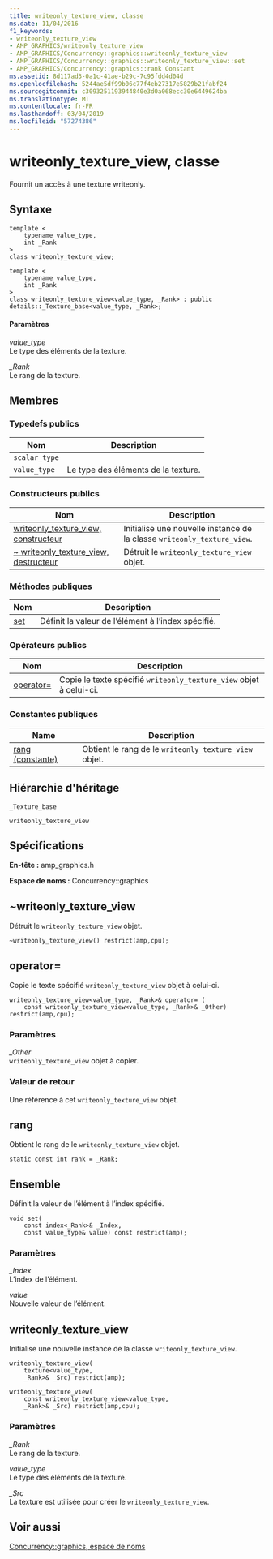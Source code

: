 ```yaml
---
title: writeonly_texture_view, classe
ms.date: 11/04/2016
f1_keywords:
- writeonly_texture_view
- AMP_GRAPHICS/writeonly_texture_view
- AMP_GRAPHICS/Concurrency::graphics::writeonly_texture_view
- AMP_GRAPHICS/Concurrency::graphics::writeonly_texture_view::set
- AMP_GRAPHICS/Concurrency::graphics::rank Constant
ms.assetid: 8d117ad3-0a1c-41ae-b29c-7c95fdd4d04d
ms.openlocfilehash: 5244ae5df99b06c77f4eb27317e5829b21fabf24
ms.sourcegitcommit: c3093251193944840e3d0a068ecc30e6449624ba
ms.translationtype: MT
ms.contentlocale: fr-FR
ms.lasthandoff: 03/04/2019
ms.locfileid: "57274386"
---
```

# <a name="writeonlytextureview-class"></a>writeonly_texture_view, classe

Fournit un accès à une texture writeonly.

## <a name="syntax"></a>Syntaxe

```
template <
    typename value_type,
    int _Rank
>
class writeonly_texture_view;

template <
    typename value_type,
    int _Rank
>
class writeonly_texture_view<value_type, _Rank> : public details::_Texture_base<value_type, _Rank>;
```

#### <a name="parameters"></a>Paramètres

*value_type*<br/>
Le type des éléments de la texture.

*_Rank*<br/>
Le rang de la texture.

## <a name="members"></a>Membres

### <a name="public-typedefs"></a>Typedefs publics

|Nom|Description|
|----------|-----------------|
|`scalar_type`||
|`value_type`|Le type des éléments de la texture.|

### <a name="public-constructors"></a>Constructeurs publics

|Nom|Description|
|----------|-----------------|
|[writeonly_texture_view, constructeur](#ctor)|Initialise une nouvelle instance de la classe `writeonly_texture_view`.|
|[~ writeonly_texture_view, destructeur](#ctor)|Détruit le `writeonly_texture_view` objet.|

### <a name="public-methods"></a>M&#233;thodes publiques

|Nom|Description|
|----------|-----------------|
|[set](#set)|Définit la valeur de l’élément à l’index spécifié.|

### <a name="public-operators"></a>Op&#233;rateurs publics

|Nom|Description|
|----------|-----------------|
|[operator=](#operator_eq)|Copie le texte spécifié `writeonly_texture_view` objet à celui-ci.|

### <a name="public-constants"></a>Constantes publiques

|Name|Description|
|----------|-----------------|
|[rang (constante)](#rank)|Obtient le rang de le `writeonly_texture_view` objet.|

## <a name="inheritance-hierarchy"></a>Hiérarchie d'héritage

`_Texture_base`

`writeonly_texture_view`

## <a name="requirements"></a>Spécifications

**En-tête :** amp_graphics.h

**Espace de noms :** Concurrency::graphics

##  <a name="dtor"></a> ~writeonly_texture_view

Détruit le `writeonly_texture_view` objet.

```
~writeonly_texture_view() restrict(amp,cpu);
```

##  <a name="operator_eq"></a> operator=

Copie le texte spécifié `writeonly_texture_view` objet à celui-ci.

```
writeonly_texture_view<value_type, _Rank>& operator= (
    const writeonly_texture_view<value_type, _Rank>& _Other) restrict(amp,cpu);
```

### <a name="parameters"></a>Paramètres

*_Other*<br/>
`writeonly_texture_view` objet à copier.

### <a name="return-value"></a>Valeur de retour

Une référence à cet `writeonly_texture_view` objet.

##  <a name="rank"></a> rang

Obtient le rang de le `writeonly_texture_view` objet.

```
static const int rank = _Rank;
```

##  <a name="set"></a> Ensemble

Définit la valeur de l’élément à l’index spécifié.

```
void set(
    const index<_Rank>& _Index,
    const value_type& value) const restrict(amp);
```

### <a name="parameters"></a>Paramètres

*_Index*<br/>
L’index de l’élément.

*value*<br/>
Nouvelle valeur de l’élément.

##  <a name="ctor"></a> writeonly_texture_view

Initialise une nouvelle instance de la classe `writeonly_texture_view`.

```
writeonly_texture_view(
    texture<value_type,
    _Rank>& _Src) restrict(amp);

writeonly_texture_view(
    const writeonly_texture_view<value_type,
    _Rank>& _Src) restrict(amp,cpu);
```

### <a name="parameters"></a>Paramètres

*_Rank*<br/>
Le rang de la texture.

*value_type*<br/>
Le type des éléments de la texture.

*_Src*<br/>
La texture est utilisée pour créer le `writeonly_texture_view`.

## <a name="see-also"></a>Voir aussi

[Concurrency::graphics, espace de noms](concurrency-graphics-namespace.md)
